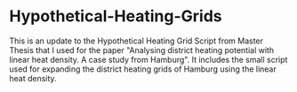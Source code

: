 # Hypothetical-Heating-Grids
This is an update to the Hypothetical Heating Grid Script from Master Thesis that I used for the paper "Analysing district heating potential with linear heat density. A case study from Hamburg". It includes the small script used for expanding the district heating grids of Hamburg using the linear heat density.
